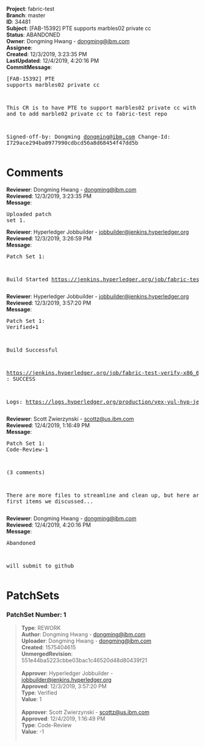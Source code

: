 <strong>Project</strong>: fabric-test<br><strong>Branch</strong>: master<br><strong>ID</strong>: 34481<br><strong>Subject</strong>: [FAB-15392] PTE supports marbles02 private cc<br><strong>Status</strong>: ABANDONED<br><strong>Owner</strong>: Dongming Hwang - dongming@ibm.com<br><strong>Assignee</strong>:<br><strong>Created</strong>: 12/3/2019, 3:23:35 PM<br><strong>LastUpdated</strong>: 12/4/2019, 4:20:16 PM<br><strong>CommitMessage</strong>:<br><pre>[FAB-15392] PTE supports marbles02 private cc

This CR is to have PTE to support marbles02
private cc with transient and to add marble02
private cc to fabric-test repo

Signed-off-by: Dongming <dongming@ibm.com>
Change-Id: I729ace294ba0977990cdbcd56a8d68454f47dd5b
</pre><h1>Comments</h1><strong>Reviewer</strong>: Dongming Hwang - dongming@ibm.com<br><strong>Reviewed</strong>: 12/3/2019, 3:23:35 PM<br><strong>Message</strong>: <pre>Uploaded patch set 1.</pre><strong>Reviewer</strong>: Hyperledger Jobbuilder - jobbuilder@jenkins.hyperledger.org<br><strong>Reviewed</strong>: 12/3/2019, 3:26:59 PM<br><strong>Message</strong>: <pre>Patch Set 1:

Build Started https://jenkins.hyperledger.org/job/fabric-test-verify-x86_64/4191/</pre><strong>Reviewer</strong>: Hyperledger Jobbuilder - jobbuilder@jenkins.hyperledger.org<br><strong>Reviewed</strong>: 12/3/2019, 3:57:20 PM<br><strong>Message</strong>: <pre>Patch Set 1: Verified+1

Build Successful 

https://jenkins.hyperledger.org/job/fabric-test-verify-x86_64/4191/ : SUCCESS

Logs: https://logs.hyperledger.org/production/vex-yul-hyp-jenkins-3/fabric-test-verify-x86_64/4191</pre><strong>Reviewer</strong>: Scott Zwierzynski - scottz@us.ibm.com<br><strong>Reviewed</strong>: 12/4/2019, 1:16:49 PM<br><strong>Message</strong>: <pre>Patch Set 1: Code-Review-1

(3 comments)

There are more files to streamline and clean up, but here are the first items we discussed...</pre><strong>Reviewer</strong>: Dongming Hwang - dongming@ibm.com<br><strong>Reviewed</strong>: 12/4/2019, 4:20:16 PM<br><strong>Message</strong>: <pre>Abandoned

will submit to github</pre><h1>PatchSets</h1><h3>PatchSet Number: 1</h3><blockquote><strong>Type</strong>: REWORK<br><strong>Author</strong>: Dongming Hwang - dongming@ibm.com<br><strong>Uploader</strong>: Dongming Hwang - dongming@ibm.com<br><strong>Created</strong>: 1575404615<br><strong>UnmergedRevision</strong>: 551e44ba5223cbbe03bac1c46520d48d80439f21<br><br><strong>Approver</strong>: Hyperledger Jobbuilder - jobbuilder@jenkins.hyperledger.org<br><strong>Approved</strong>: 12/3/2019, 3:57:20 PM<br><strong>Type</strong>: Verified<br><strong>Value</strong>: 1<br><br><strong>Approver</strong>: Scott Zwierzynski - scottz@us.ibm.com<br><strong>Approved</strong>: 12/4/2019, 1:16:49 PM<br><strong>Type</strong>: Code-Review<br><strong>Value</strong>: -1<br><br></blockquote>